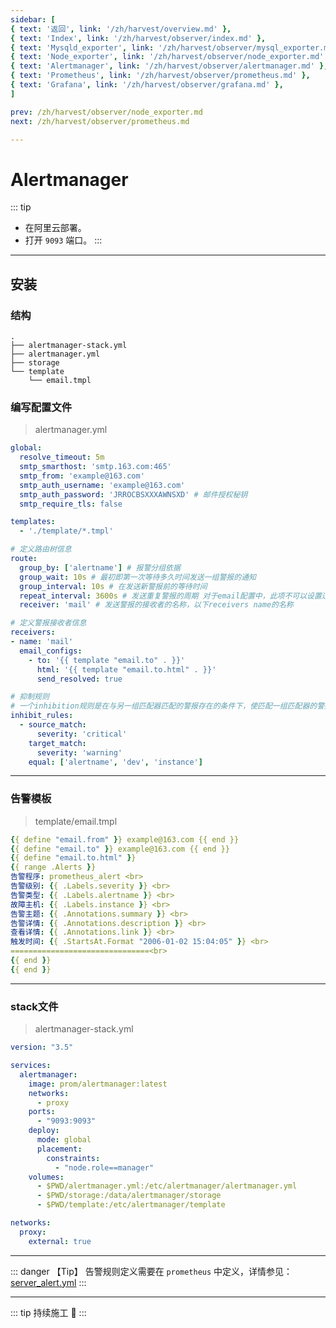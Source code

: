 ```yaml
---
sidebar: [
{ text: '返回', link: '/zh/harvest/overview.md' },
{ text: 'Index', link: '/zh/harvest/observer/index.md' },
{ text: 'Mysqld_exporter', link: '/zh/harvest/observer/mysql_exporter.md' },
{ text: 'Node_exporter', link: '/zh/harvest/observer/node_exporter.md' },
{ text: 'Alertmanager', link: '/zh/harvest/observer/alertmanager.md' },
{ text: 'Prometheus', link: '/zh/harvest/observer/prometheus.md' },
{ text: 'Grafana', link: '/zh/harvest/observer/grafana.md' },
]

prev: /zh/harvest/observer/node_exporter.md
next: /zh/harvest/observer/prometheus.md

---
```


# Alertmanager

::: tip
- 在阿里云部署。
- 打开 `9093` 端口。
:::

---

## 安装

### 结构

```text
.
├── alertmanager-stack.yml
├── alertmanager.yml
├── storage
└── template
    └── email.tmpl
```

### 编写配置文件

> alertmanager.yml

```yaml
global:
  resolve_timeout: 5m
  smtp_smarthost: 'smtp.163.com:465'
  smtp_from: 'example@163.com'
  smtp_auth_username: 'example@163.com'
  smtp_auth_password: 'JRROCBSXXXAWNSXD' # 邮件授权秘钥
  smtp_require_tls: false

templates:
  - './template/*.tmpl'

# 定义路由树信息
route:
  group_by: ['alertname'] # 报警分组依据
  group_wait: 10s # 最初即第一次等待多久时间发送一组警报的通知
  group_interval: 10s # 在发送新警报前的等待时间
  repeat_interval: 3600s # 发送重复警报的周期 对于email配置中，此项不可以设置过低，否则将会由于邮件发送太多频繁，被smtp服务器拒绝
  receiver: 'mail' # 发送警报的接收者的名称，以下receivers name的名称

# 定义警报接收者信息
receivers:
- name: 'mail'
  email_configs:
    - to: '{{ template "email.to" . }}'
      html: '{{ template "email.to.html" . }}'
      send_resolved: true

# 抑制规则
# 一个inhibition规则是在与另一组匹配器匹配的警报存在的条件下，使匹配一组匹配器的警报失效的规则。两个警报必须具有一组相同的标签。
inhibit_rules:
  - source_match:
      severity: 'critical'
    target_match:
      severity: 'warning'
    equal: ['alertname', 'dev', 'instance']

```

---

### 告警模板

> template/email.tmpl

```yaml
{{ define "email.from" }} example@163.com {{ end }}
{{ define "email.to" }} example@163.com {{ end }}
{{ define "email.to.html" }}
{{ range .Alerts }}
告警程序: prometheus_alert <br>
告警级别: {{ .Labels.severity }} <br>
告警类型: {{ .Labels.alertname }} <br>
故障主机: {{ .Labels.instance }} <br>
告警主题: {{ .Annotations.summary }} <br>
告警详情: {{ .Annotations.description }} <br>
查看详情: {{ .Annotations.link }} <br>
触发时间: {{ .StartsAt.Format "2006-01-02 15:04:05" }} <br>
===============================<br>
{{ end }}
{{ end }}

```

---

### stack文件

> alertmanager-stack.yml

```yaml
version: "3.5"

services:
  alertmanager:
    image: prom/alertmanager:latest
    networks:
      - proxy
    ports:
      - "9093:9093"
    deploy:
      mode: global
      placement:
        constraints:
          - "node.role==manager"
    volumes:
      - $PWD/alertmanager.yml:/etc/alertmanager/alertmanager.yml
      - $PWD/storage:/data/alertmanager/storage
      - $PWD/template:/etc/alertmanager/template

networks:
  proxy:
    external: true
```

---

::: danger 【Tip】
告警规则定义需要在 `prometheus` 中定义，详情参见：[server_alert.yml](/zh/harvest/observer/prometheus.md)
:::

---

::: tip
持续施工 :construction:
:::
